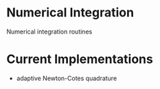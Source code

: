 # Numerical Integration
Numerical integration routines

# Current Implementations
- adaptive Newton-Cotes quadrature

